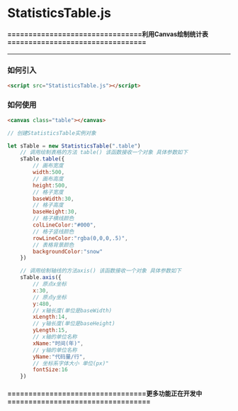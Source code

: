# StatisticsTable.js



#### ================================利用Canvas绘制统计表=================================

---

### 如何引入

```html
<script src="StatisticsTable.js"></script>
```

### 如何使用

```html
<canvas class="table"></canvas>
```

```javascript
// 创建StatisticsTable实例对象

let sTable = new StatisticsTable(".table")
    // 调用绘制表格的方法 table() 该函数接收一个对象 具体参数如下
    sTable.table({
        // 画布宽度
        width:500,
        // 画布高度
        height:500,
        // 格子宽度
        baseWidth:30,
        // 格子高度
        baseHeight:30,
        // 格子横线颜色
        colLineColor:"#000",
        // 格子竖线颜色
        rowLineColor:"rgba(0,0,0,.5)",
        // 表格背景颜色
        backgroundColor:"snow"
    })

    // 调用绘制轴线的方法axis() 该函数接收一个对象 具体参数如下
    sTable.axis({
        // 原点x坐标
        x:30,
        // 原点y坐标
        y:480,
        // x轴长度(单位是baseWidth)
        xLength:14,
        // y轴长度(单位是baseHeight)
        yLength:15,
        // x轴的单位名称
        xName:"时间(年)",
        // y轴的单位名称
        yName:"代码量/行",
        // 坐标系字体大小 单位(px)"
        fontSize:16
    })
```

#### =================================更多功能正在开发中==================================

